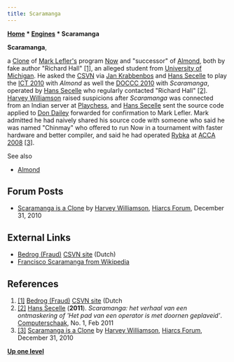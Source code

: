 ```yaml
---
title: Scaramanga
---
```

**[Home](Home "Home") \* [Engines](Engines "Engines") \* Scaramanga**


**Scaramanga**,  

a [Clone](Category:Clone "Category:Clone") of [Mark Lefler's](Mark_Lefler "Mark Lefler") program [Now](Now "Now") and "successor" of [Almond](Almond "Almond"), both by fake author "Richard Hall" 
<a id="cite-note-1" href="#cite-ref-1">[1]</a>, 
an alleged student from [University of Michigan](University_of_Michigan "University of Michigan"). He asked the [CSVN](CSVN "CSVN") via [Jan Krabbenbos](Jan_Krabbenbos "Jan Krabbenbos") and [Hans Secelle](Hans_Secelle "Hans Secelle") to play the [ICT 2010](ICT_2010 "ICT 2010") with *Almond* as well the [DOCCC 2010](DOCCC_2010 "DOCCC 2010") with *Scaramanga*, 
operated by [Hans Secelle](Hans_Secelle "Hans Secelle") who regularly contacted "Richard Hall" <a id="cite-note-2" href="#cite-ref-2">[2]</a>. 
[Harvey Williamson](Harvey_Williamson "Harvey Williamson") raised suspicions after *Scaramanga* was connected from an Indian server at [Playchess](index.php?title=Playchess&action=edit&redlink=1 "Playchess (page does not exist)"), and [Hans Secelle](Hans_Secelle "Hans Secelle") sent the source code applied to [Don Dailey](Don_Dailey "Don Dailey") forwarded for confirmation to Mark Lefler. 
Mark admitted he had naively shared his source code with someone who said he was named "Chinmay" who offered to run Now in a tournament with faster hardware and better compiler, and said he had operated [Rybka](Rybka "Rybka") at [ACCA 2008](ACCA_2008 "ACCA 2008")
<a id="cite-note-3" href="#cite-ref-3">[3]</a>.


See also



* [Almond](Almond "Almond")


## Forum Posts


* [Scaramanga is a Clone](http://hiarcs.net/forums/viewtopic.php?t=3906&sid=dd922e95c6d41bfd32d5242cd7d4f2d4) by [Harvey Williamson](Harvey_Williamson "Harvey Williamson"), [Hiarcs Forum](Computer_Chess_Forums "Computer Chess Forums"), December 31, 2010


## External Links


* [Bedrog (Fraud)](https://www.csvn.nl/index.php?option=com_content&view=article&id=492%3Abedrog&catid=51%3Atoernooien&Itemid=28&lang=en) [CSVN site](CSVN "CSVN") (Dutch)
* [Francisco Scaramanga from Wikipedia](https://en.wikipedia.org/wiki/Francisco_Scaramanga)


## References


1. <a id="cite-ref-1" href="#cite-note-1">[1]</a> [Bedrog (Fraud)](https://www.csvn.nl/index.php?option=com_content&view=article&id=492%3Abedrog&catid=51%3Atoernooien&Itemid=28&lang=en) [CSVN site](CSVN "CSVN") (Dutch
2. <a id="cite-ref-2" href="#cite-note-2">[2]</a> [Hans Secelle](Hans_Secelle "Hans Secelle") (**2011**). *Scaramanga: het verhaal van een ontmaskering of 'Het pad van een operator is met doornen geplaveid'*. [Computerschaak](Computerschaak "Computerschaak"), No. 1, Feb 2011
3. <a id="cite-ref-3" href="#cite-note-3">[3]</a> [Scaramanga is a Clone](http://hiarcs.net/forums/viewtopic.php?t=3906&sid=dd922e95c6d41bfd32d5242cd7d4f2d4) by [Harvey Williamson](Harvey_Williamson "Harvey Williamson"), [Hiarcs Forum](Computer_Chess_Forums "Computer Chess Forums"), December 31, 2010

**[Up one level](Engines "Engines")**







 
